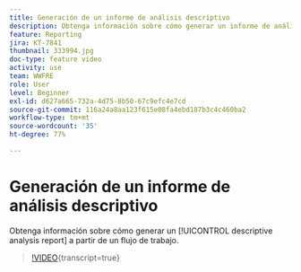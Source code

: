 ```yaml
---
title: Generación de un informe de análisis descriptivo
description: Obtenga información sobre cómo generar un informe de análisis descriptivo a partir de un flujo de trabajo en Adobe Campaign V8.
feature: Reporting
jira: KT-7841
thumbnail: 333994.jpg
doc-type: feature video
activity: use
team: WWFRE
role: User
level: Beginner
exl-id: d627a665-732a-4d75-8b50-67c9efc4e7cd
source-git-commit: 116a24a8aa123f615e08fa4ebd187b3c4c460ba2
workflow-type: tm+mt
source-wordcount: '35'
ht-degree: 77%

---
```


# Generación de un informe de análisis descriptivo

Obtenga información sobre cómo generar un [!UICONTROL descriptive analysis report] a partir de un flujo de trabajo.

>[!VIDEO](https://video.tv.adobe.com/v/333994?quality=12&learn=on){transcript=true}
